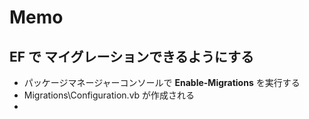 ﻿# Memo

## EF で マイグレーションできるようにする
* パッケージマネージャーコンソールで **Enable-Migrations** を実行する
* Migrations\Configuration.vb が作成される
* 
